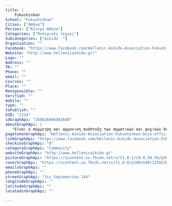 ```yaml
---
title: |
    Fukushinkan
School: "Fukushinkan"
Cities: ["Αθήνα"]
Perioxi: ["Κέντρο-Αθήνα"]
Categories: ["Πολεμικές τέχνες"]
Subcategories: ["Aikido  "]
Organization: ""
Facebook: "https://www.facebook.com/Hellenic-Aikido-Association-Fukushinkan-Dojo-official-Athens-Greece-268826066481640/"
Website: "http://www.hellenicaikido.gr/"
Logo: ""
Address: ""
TK: ""
Phone: ""
email: ""
Courses: ""
Place: ""
Rensponsible: ""
Verified: ""
mobile: ""
type: ""
toPublish: ""
UID: "1124"
idGraphApi: "268826066481640"
aboutGraphApi: | 
   "Eίναι η σύμμετρη και αρμονική ανάπτυξη των σωματικών και ψυχικών δυνάμεων και η δημιουργία ισχυρών χαρακτήρων και προσωπικοτήτων "
pagetokenGraphApi: "Hellenic-Aikido-Association-Fukushinkan-Dojo-official-Athens-Greece-268826066481640"
linkGraphApi: "https://www.facebook.com/Hellenic-Aikido-Association-Fukushinkan-Dojo-official-Athens-Greece-268826066481640/"
checkinsGraphApi: "8"
categoryGraphApi: "Community"
websiteGraphApi: "http://www.hellenicaikido.gr"
pictureGraphApi: "https://scontent.xx.fbcdn.net/v/t1.0-1/c0.0.50.50/p50x50/10410726_1074128165951422_6493586831611108932_n.jpg?oh=5adc4c82c87dc57c7831e8663a94d603&amp;oe=5B0C7AFD"
coverGraphApi: "https://scontent.xx.fbcdn.net/v/t1.0-0/p180x540/12565383_1076361122394793_7631827799939144485_n.jpg?oh=0eb26af857f4f0c5edc1b3febc28b87f&amp;oe=5B35FB62"
emailsGraphApi: ""
phoneGraphApi: ""
streetGraphApi: "3is Septemvriou 144"
longitudeGraphApi: ""
latitudeGraphApi: ""
locatedinGraphApi: ""

---
```





